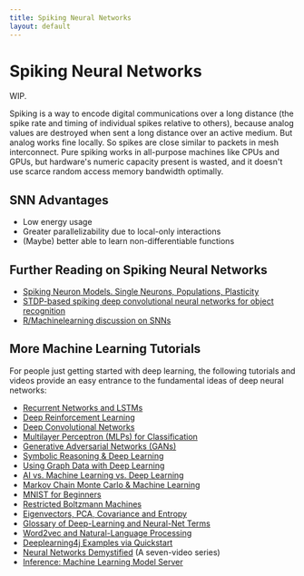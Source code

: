 ```yaml
---
title: Spiking Neural Networks
layout: default
---
```


# Spiking Neural Networks

WIP.

Spiking is a way to encode digital communications over a long distance (the spike rate and timing of individual spikes relative to others), because analog values are destroyed when sent a long distance over an active medium. But analog works fine locally. So spikes are close similar to packets in mesh interconnect. Pure spiking works in all-purpose machines like CPUs and GPUs, but hardware's numeric capacity present is wasted, and it doesn't use scarce random access memory bandwidth optimally.

## SNN Advantages

* Low energy usage
* Greater parallelizability due to local-only interactions
* (Maybe) better able to learn non-differentiable functions

## Further Reading on Spiking Neural Networks

* [Spiking Neuron Models. Single Neurons, Populations, Plasticity](http://icwww.epfl.ch/~gerstner/SPNM/SPNM.html)
* [STDP-based spiking deep convolutional neural networks for object recognition](https://arxiv.org/abs/1611.01421)
* [R/Machinelearning discussion on SNNs](https://www.reddit.com/r/MachineLearning/comments/8a74je/d_does_anyone_know_any_really_good_papers_on/)

## <a name="intro">More Machine Learning Tutorials</a>

For people just getting started with deep learning, the following tutorials and videos provide an easy entrance to the fundamental ideas of deep neural networks:

* [Recurrent Networks and LSTMs](./lstm.html)
* [Deep Reinforcement Learning](./deepreinforcementlearning.html)
* [Deep Convolutional Networks](./convolutionalnets.html)
* [Multilayer Perceptron (MLPs) for Classification](./multilayerperceptron.html)
* [Generative Adversarial Networks (GANs)](./generative-adversarial-network.html)
* [Symbolic Reasoning & Deep Learning](./symbolicreasoning.html)
* [Using Graph Data with Deep Learning](./graphdata.html)
* [AI vs. Machine Learning vs. Deep Learning](./ai-machinelearning-deeplearning.html)
* [Markov Chain Monte Carlo & Machine Learning](/markovchainmontecarlo.html)
* [MNIST for Beginners](./mnist-for-beginners.html)
* [Restricted Boltzmann Machines](./restrictedboltzmannmachine.html)
* [Eigenvectors, PCA, Covariance and Entropy](./eigenvector.html)
* [Glossary of Deep-Learning and Neural-Net Terms](./glossary.html)
* [Word2vec and Natural-Language Processing](./word2vec.html)
* [Deeplearning4j Examples via Quickstart](./quickstart.html)
* [Neural Networks Demystified](https://www.youtube.com/watch?v=bxe2T-V8XRs) (A seven-video series)
* [Inference: Machine Learning Model Server](./modelserver.html)
